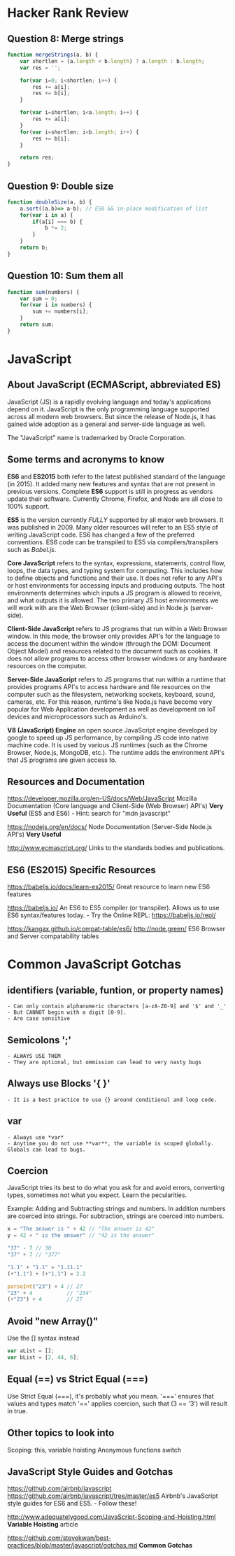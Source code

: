 # Hacker Rank Review

## Question 8: Merge strings
```javascript
function mergeStrings(a, b) {
    var shortlen = (a.length < b.length) ? a.length : b.length;
    var res = '';

    for(var i=0; i<shortlen; i++) {
        res += a[i];
        res += b[i];
    }

    for(var i=shortlen; i<a.length; i++) {
        res += a[i];
    }
    for(var i=shortlen; i<b.length; i++) {
        res += b[i];
    }

    return res;
}
```

## Question 9: Double size 
```javascript
function doubleSize(a, b) {
    a.sort((a,b)=> a-b); // ES6 && in-place modification of list
    for(var i in a) {
        if(a[i] === b) {
            b *= 2;
        }
    }
    return b;
}
```

## Question 10: Sum them all
```javascript
function sum(numbers) {
    var sum = 0;
    for(var i in numbers) {
        sum += numbers[i];
    }
    return sum;
}
```




# JavaScript

## About JavaScript (ECMAScript, abbreviated ES)
JavaScript (JS) is a rapidly evolving language and today's applications depend on it. JavaScript is the only programming language supported across all modern web browsers. But since the release of Node.js, it has gained wide adoption as a general and server-side language as well.

The "JavaScript" name is trademarked by Oracle Corporation. 


## Some terms and acronyms to know

**ES6** and **ES2015** 
    both refer to the latest published standard of the language (in 2015). It added many new features and syntax that are not present in previous versions. Complete **ES6** support is still in progress as vendors update their software. Currently Chrome, Firefox, and Node are all close to 100% support.

**ES5**
    is the version currently *FULLY* supported by all major web browsers. It was published in 2009. Many older resources will refer to an ES5 style of writing JavaScript code. ES6 has changed a few of the preferred conventions. ES6 code can be transpiled to ES5 via compilers/transpilers such as *Babel.js*.

**Core JavaScript**
    refers to the syntax, expressions, statements, control flow, loops, the data types, and typing system for computing. This includes how to define objects and functions and their use.  It does not refer to any API's or host environments for accessing inputs and producing outputs. The host environments determines which inputs a JS program is allowed to receive, and what outputs it is allowed. The two primary JS host environments we will work with are the Web Browser (client-side) and in Node.js (server-side).

**Client-Side JavaScript**
    refers to JS programs that run within a Web Browser window. In this mode, the browser only provides API's for the language to access the document within the window (through the DOM: Document Object Model) and resources related to the document such as cookies. It does not allow programs to access other browser windows or any hardware resources on the computer.

**Server-Side JavaScript**
    refers to JS programs that run within a runtime that provides programs API's to access hardware and file resources on the computer such as the filesystem, networking sockets, keyboard, sound, cameras, etc. For this reason, runtime's like Node.js have become very popular for Web Application development as well as development on IoT devices and microprocessors such as Arduino's.

**V8 (JavaScript) Engine**
    an open source JavaScript engine developed by google to speed up JS performance, by compiling JS code into native machine code. It is used by various JS runtimes (such as the Chrome Browser, Node.js, MongoDB, etc.). The runtime adds the environment API's that JS programs are given access to.



## Resources and Documentation
https://developer.mozilla.org/en-US/docs/Web/JavaScript
    Mozilla Documentation (Core language and Client-Side (Web Browser) API's)
    **Very Useful** (ES5 and ES6)
    - Hint: search for "mdn javascript"

https://nodejs.org/en/docs/
    Node Documentation (Server-Side Node.js API's)
    **Very Useful**

http://www.ecmascript.org/
    Links to the standards bodies and publications.

## ES6 (ES2015) Specific Resources
https://babeljs.io/docs/learn-es2015/
    Great resource to learn new ES6 features

https://babeljs.io/
    An ES6 to ES5 compiler (or transpiler). Allows us to use ES6 syntax/features today.
    - Try the Online REPL: https://babeljs.io/repl/

https://kangax.github.io/compat-table/es6/
http://node.green/
    ES6 Browser and Server compatability tables




# Common JavaScript Gotchas

## identifiers (variable, funtion, or property names)
    - Can only contain alphanumeric characters [a-zA-Z0-9] and '$' and '_'
    - But CANNOT begin with a digit [0-9].
    - Are case sensitive

## Semicolons ';'
    - ALWAYS USE THEM
    - They are optional, but ommission can lead to very nasty bugs

## Always use Blocks '{ }'
    - It is a best practice to use {} around conditional and loop code.

## var
    - Always use *var*
    - Anytime you do not use **var**, the variable is scoped globally. Globals can lead to bugs.


## Coercion
JavaScript tries its best to do what you ask for and avoid errors, converting types, sometimes not what you expect. Learn the pecularities.

Example: Adding and Subtracting strings and numbers. In addition numbers are coerced into strings. For subtraction, strings are coerced into numbers.
```javascript
x = "The answer is " + 42 // "The answer is 42"
y = 42 + " is the answer" // "42 is the answer"

"37" - 7 // 30
"37" + 7 // "377"

"1.1" + "1.1" = "1.11.1"
(+"1.1") + (+"1.1") = 2.2  

parseInt("23") + 4 // 27
"23" + 4           // "234"
(+"23") + 4        // 27
```


## Avoid "new Array()"
Use the [] syntax instead
```javascript
var aList = [];
var bList = [2, 44, 6];
```


## Equal (==) vs Strict Equal (===)
Use Strict Equal (===), it's probably what you mean.
'===' ensures that values and types match
'==' applies coercion, such that (3 == '3') will result in true.


## Other topics to look into
Scoping: this, variable hoisting
Anonymous functions
switch


## JavaScript Style Guides and Gotchas
https://github.com/airbnb/javascript
https://github.com/airbnb/javascript/tree/master/es5
    Airbnb's JavaScript style guides for ES6 and ES5.
    - Follow these!

http://www.adequatelygood.com/JavaScript-Scoping-and-Hoisting.html
    **Variable Hoisting** article

https://github.com/stevekwan/best-practices/blob/master/javascript/gotchas.md
    **Common Gotchas**




